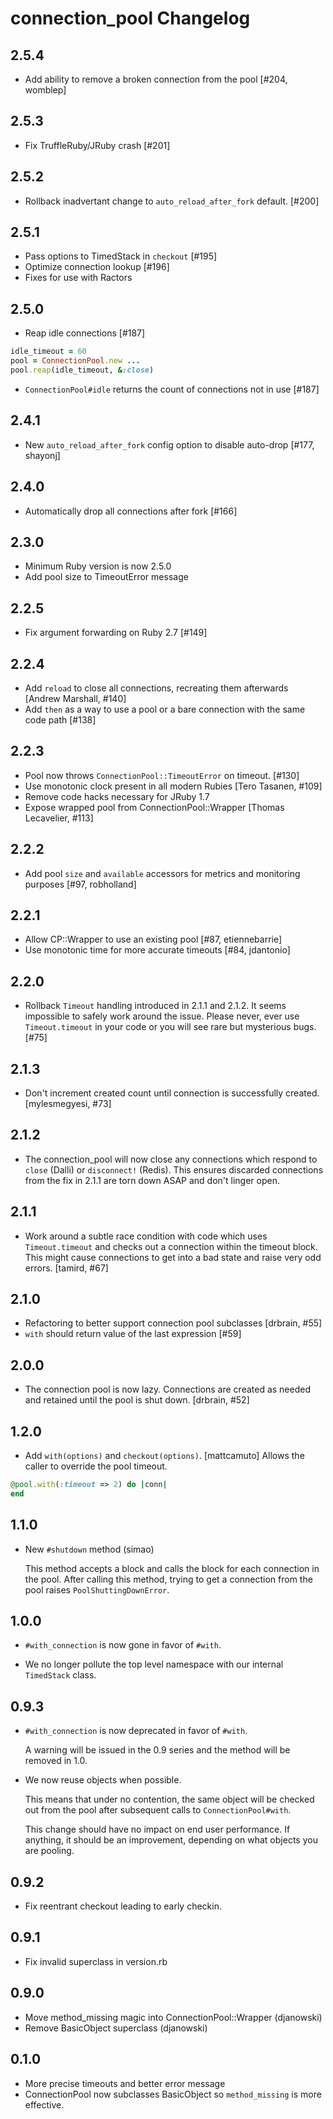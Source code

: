 # connection_pool Changelog

2.5.4
------

- Add ability to remove a broken connection from the pool [#204, womblep]

2.5.3
------

- Fix TruffleRuby/JRuby crash [#201]

2.5.2
------

- Rollback inadvertant change to `auto_reload_after_fork` default. [#200]

2.5.1
------

- Pass options to TimedStack in `checkout` [#195]
- Optimize connection lookup [#196]
- Fixes for use with Ractors

2.5.0
------

- Reap idle connections [#187]
```ruby
idle_timeout = 60
pool = ConnectionPool.new ...
pool.reap(idle_timeout, &:close)
```
- `ConnectionPool#idle` returns the count of connections not in use [#187]

2.4.1
------

- New `auto_reload_after_fork` config option to disable auto-drop [#177, shayonj]

2.4.0
------

- Automatically drop all connections after fork [#166]

2.3.0
------

- Minimum Ruby version is now 2.5.0
- Add pool size to TimeoutError message

2.2.5
------

- Fix argument forwarding on Ruby 2.7 [#149]

2.2.4
------

- Add `reload` to close all connections, recreating them afterwards [Andrew Marshall, #140]
- Add `then` as a way to use a pool or a bare connection with the same code path [#138]

2.2.3
------

- Pool now throws `ConnectionPool::TimeoutError` on timeout. [#130]
- Use monotonic clock present in all modern Rubies [Tero Tasanen, #109]
- Remove code hacks necessary for JRuby 1.7
- Expose wrapped pool from ConnectionPool::Wrapper [Thomas Lecavelier, #113]

2.2.2
------

- Add pool `size` and `available` accessors for metrics and monitoring
  purposes [#97, robholland]

2.2.1
------

- Allow CP::Wrapper to use an existing pool [#87, etiennebarrie]
- Use monotonic time for more accurate timeouts [#84, jdantonio]

2.2.0
------

- Rollback `Timeout` handling introduced in 2.1.1 and 2.1.2.  It seems
  impossible to safely work around the issue. Please never, ever use
  `Timeout.timeout` in your code or you will see rare but mysterious bugs. [#75]

2.1.3
------

- Don't increment created count until connection is successfully
  created. [mylesmegyesi, #73]

2.1.2
------

- The connection\_pool will now close any connections which respond to
  `close` (Dalli) or `disconnect!` (Redis).  This ensures discarded connections
  from the fix in 2.1.1 are torn down ASAP and don't linger open.


2.1.1
------

- Work around a subtle race condition with code which uses `Timeout.timeout` and
  checks out a connection within the timeout block.  This might cause
  connections to get into a bad state and raise very odd errors. [tamird, #67]


2.1.0
------

- Refactoring to better support connection pool subclasses [drbrain,
  #55]
- `with` should return value of the last expression [#59]


2.0.0
-----

- The connection pool is now lazy.  Connections are created as needed
  and retained until the pool is shut down. [drbrain, #52]

1.2.0
-----

- Add `with(options)` and `checkout(options)`. [mattcamuto]
  Allows the caller to override the pool timeout.
```ruby
@pool.with(:timeout => 2) do |conn|
end
```

1.1.0
-----

- New `#shutdown` method (simao)

    This method accepts a block and calls the block for each
    connection in the pool. After calling this method, trying to get a
    connection from the pool raises `PoolShuttingDownError`.

1.0.0
-----

- `#with_connection` is now gone in favor of `#with`.

- We no longer pollute the top level namespace with our internal
`TimedStack` class.

0.9.3
--------

- `#with_connection` is now deprecated in favor of `#with`.

    A warning will be issued in the 0.9 series and the method will be
    removed in 1.0.

- We now reuse objects when possible.

    This means that under no contention, the same object will be checked
    out from the pool after subsequent calls to `ConnectionPool#with`.

    This change should have no impact on end user performance. If
    anything, it should be an improvement, depending on what objects you
    are pooling.

0.9.2
--------

- Fix reentrant checkout leading to early checkin.

0.9.1
--------

- Fix invalid superclass in version.rb

0.9.0
--------

- Move method\_missing magic into ConnectionPool::Wrapper (djanowski)
- Remove BasicObject superclass (djanowski)

0.1.0
--------

- More precise timeouts and better error message
- ConnectionPool now subclasses BasicObject so `method_missing` is more effective.
